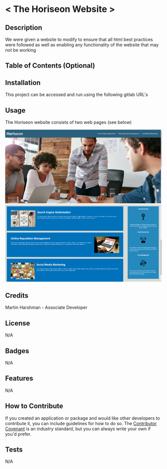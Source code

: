 # < The Horiseon Website >

## Description

We were given a website to modify to ensure that all html best practices were followed as well as enabling any
functionality of the website that may not be working

## Table of Contents (Optional)

## Installation

This project can be accessed and run using the following gitlab URL's


## Usage

The Horiseon website consists of two web pages (see below)

![Horiseon webpage page 1](/assets/images/Horiseon%20webpage%20-%20page%201.png)
![Horiseon webpage page 2](/assets/images/Horiseon%20webpage%20-%20page%202.png)

## Credits

Martin Harshman - Associate Developer

## License

N/A


## Badges

N/A

## Features

N/A

## How to Contribute

If you created an application or package and would like other developers to contribute it, you can include guidelines for how to do so. The [Contributor Covenant](https://www.contributor-covenant.org/) is an industry standard, but you can always write your own if you'd prefer.

## Tests

N/A
